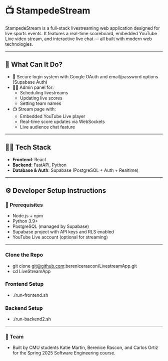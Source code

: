 # 📺 StampedeStream

StampedeStream is a full-stack livestreaming web application designed for live sports events. It features a real-time scoreboard, embedded YouTube Live video stream, and interactive live chat — all built with modern web technologies.

---

## 🚀 What Can It Do?

- 🔐 Secure login system with Google OAuth and email/password options (Supabase Auth)
- 🧑‍💼 Admin panel for:
  - Scheduling livestreams
  - Updating live scores
  - Setting team names
- 📺 Stream page with:
  - Embedded YouTube Live player
  - Real-time score updates via WebSockets
  - Live audience chat feature

---

## 🧑‍💻 Tech Stack

- **Frontend**: React
- **Backend**: FastAPI, Python
- **Database & Auth**: Supabase (PostgreSQL + Auth + Realtime)

---

## ⚙️ Developer Setup Instructions

### 🧩 Prerequisites

- Node.js + npm
- Python 3.9+
- PostgreSQL (managed by Supabase)
- Supabase project with API keys and RLS enabled
- YouTube Live account (optional for streaming)

---

### Clone the Repo

 - git clone git@github.com:berenicerascon/LivestreamApp.git
 - cd LiveStreamApp

### Frontend Setup

 - ./run-frontend.sh

### Backend Setup

 - ./run-backend2.sh

---

### 🙌 Team

 - Built by CMU students Katie Martin, Berenice Rascon, and Carlos Ortiz for the Spring 2025 Software Engineering course.
